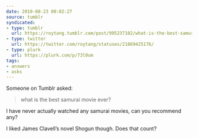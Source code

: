 ```yaml
---
date: 2010-08-23 00:02:27
source: tumblr
syndicated:
- type: tumblr
  url: https://roytang.tumblr.com/post/995237102/what-is-the-best-samurai-movie-ever
- type: twitter
  url: https://twitter.com/roytang/statuses/21869425176/
- type: plurk
  url: https://plurk.com/p/73l0um
tags:
- answers
- asks
---
```


Someone on Tumblr asked:

<blockquote>what is the best samurai movie ever?</blockquote>

<p>I have never actually watched any samurai movies, can you recommend any?</p>

<p>I liked James Clavell&rsquo;s novel Shogun though. Does that count?</p>